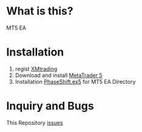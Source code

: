 # What is this?

MT5 EA

# Installation

1. regist <a href="https://clicks.affstrack.com/c?c=574014&l=ja&p=0">XMtrading</a>
1. Download and install <a href="https://clicks.affstrack.com/c?c=574014&l=en&p=4">MetaTrader 5</a>
1. Installation [PhaseShift.ex5](PhaseShift.ex5) for MT5 EA Directory

# Inquiry and Bugs

This Repository <a href="https://github.com/kiyomasa-sato-0519/PhaseShift/issues">issues</a>
